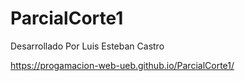 # ParcialCorte1

Desarrollado Por Luis Esteban Castro

https://progamacion-web-ueb.github.io/ParcialCorte1/
